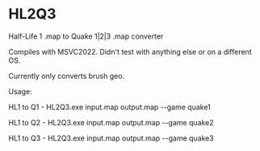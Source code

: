 # HL2Q3
Half-Life 1 .map to Quake 1|2|3 .map converter

Compiles with MSVC2022. Didn't test with anything else or on a different OS.

Currently only converts brush geo.

Usage:

HL1 to Q1 - HL2Q3.exe input.map output.map --game quake1

HL1 to Q2 - HL2Q3.exe input.map output.map --game quake2

HL1 to Q3 - HL2Q3.exe input.map output.map --game quake3
